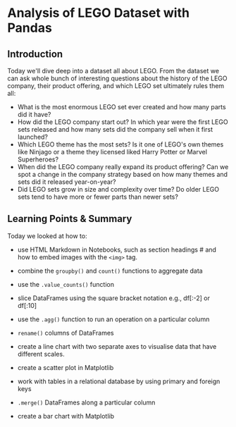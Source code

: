 # Analysis of LEGO Dataset with Pandas

## Introduction
Today we'll dive deep into a dataset all about LEGO. From the dataset we can ask whole bunch of interesting questions about the history of the LEGO company, their product offering, and which LEGO set ultimately rules them all:

* What is the most enormous LEGO set ever created and how many parts did it have?
* How did the LEGO company start out? In which year were the first LEGO sets released and how many sets did the company sell when it first launched?
* Which LEGO theme has the most sets? Is it one of LEGO's own themes like Ninjago or a theme they licensed liked Harry Potter or Marvel Superheroes?
* When did the LEGO company really expand its product offering? Can we spot a change in the company strategy based on how many themes and sets did it released year-on-year?
* Did LEGO sets grow in size and complexity over time? Do older LEGO sets tend to have more or fewer parts than newer sets?

## Learning Points & Summary
Today we looked at how to:

* use HTML Markdown in Notebooks, such as section headings # and how to embed images with the `<img>` tag.

* combine the `groupby()` and `count()` functions to aggregate data

* use the `.value_counts()` function

* slice DataFrames using the square bracket notation e.g., df[:-2] or df[:10]

* use the `.agg()` function to run an operation on a particular column

* `rename()` columns of DataFrames

* create a line chart with two separate axes to visualise data that have different scales.

* create a scatter plot in Matplotlib

* work with tables in a relational database by using primary and foreign keys

* `.merge()` DataFrames along a particular column

* create a bar chart with Matplotlib


